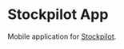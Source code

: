 # Stockpilot App

Mobile application for [Stockpilot](https://github.com/Lakshan-Banneheke/stockpilot-backend).
